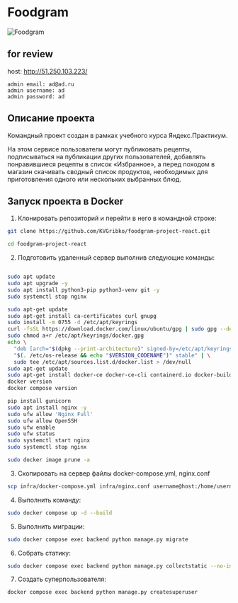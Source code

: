 Foodgram
=====
![Foodgram](https://github.com/KVGribko/foodgram-project-react/actions/workflows/main.yml/badge.svg)

for review
----
host: http://51.250.103.223/
```
admin email: ad@ad.ru
admin username: ad
admin password: ad
```
Описание проекта
----------
Командный проект создан в рамках учебного курса Яндекс.Практикум.

На этом сервисе пользователи могут публиковать рецепты, подписываться на публикации других пользователей, добавлять понравившиеся рецепты в список «Избранное», а перед походом в магазин скачивать сводный список продуктов, необходимых для приготовления одного или нескольких выбранных блюд.


Запуск проекта в Docker
----------

1. Клонировать репозиторий и перейти в него в командной строке:
```bash
git clone https://github.com/KVGribko/foodgram-project-react.git

cd foodgram-project-react
```
2. Подготовить удаленный сервер выполнив следующие команды:
```bash

sudo apt update
sudo apt upgrade -y
sudo apt install python3-pip python3-venv git -y
sudo systemctl stop nginx

sudo apt-get update
sudo apt-get install ca-certificates curl gnupg
sudo install -m 0755 -d /etc/apt/keyrings
curl -fsSL https://download.docker.com/linux/ubuntu/gpg | sudo gpg --dearmor -o /etc/apt/keyrings/docker.gpg
sudo chmod a+r /etc/apt/keyrings/docker.gpg
echo \
  "deb [arch="$(dpkg --print-architecture)" signed-by=/etc/apt/keyrings/docker.gpg] https://download.docker.com/linux/ubuntu \
  "$(. /etc/os-release && echo "$VERSION_CODENAME")" stable" | \
  sudo tee /etc/apt/sources.list.d/docker.list > /dev/null
sudo apt-get update
sudo apt-get install docker-ce docker-ce-cli containerd.io docker-buildx-plugin docker-compose-plugin
docker version
docker compose version

pip install gunicorn
sudo apt install nginx -y
sudo ufw allow 'Nginx Full'
sudo ufw allow OpenSSH
sudo ufw enable
sudo ufw status
sudo systemctl start nginx
sudo systemctl stop nginx

sudo docker image prune -a
```
3. Скопировать на сервер файлы docker-compose.yml, nginx.conf
```bash
scp infra/docker-compose.yml infra/nginx.conf username@host:/home/username
```
4. Выполнить команду:
```bash
sudo docker compose up -d --build
```
5. Выполнить миграции:
```bash
sudo docker compose exec backend python manage.py migrate
```
6. Собрать статику:
```bash
sudo docker compose exec backend python manage.py collectstatic --no-input
```
7. Создать суперпользователя:
```bash
docker compose exec backend python manage.py createsuperuser
```
